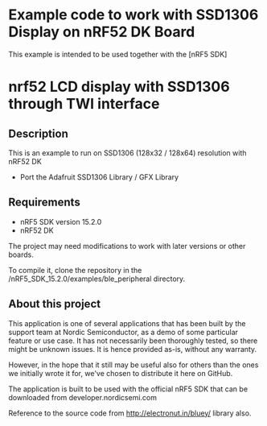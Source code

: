 # Example code to work with SSD1306 Display on nRF52 DK Board

This example is intended to be used together with the [nRF5 SDK]

nrf52 LCD display with SSD1306 through TWI interface
====================================================

Description
-----------
This is an example to run on SSD1306 (128x32 / 128x64) resolution with nRF52 DK

- Port the Adafruit SSD1306 Library / GFX Library

Requirements
------------
- nRF5 SDK version 15.2.0
- nRF52 DK

The project may need modifications to work with later versions or other boards. 

To compile it, clone the repository in the /nRF5_SDK_15.2.0/examples/ble_peripheral directory.

About this project
------------------
This application is one of several applications that has been built by the support team at Nordic Semiconductor, as a demo of some particular feature or use case. It has not necessarily been thoroughly tested, so there might be unknown issues. It is hence provided as-is, without any warranty. 

However, in the hope that it still may be useful also for others than the ones we initially wrote it for, we've chosen to distribute it here on GitHub. 

The application is built to be used with the official nRF5 SDK that can be downloaded from developer.nordicsemi.com

Reference to the source code from http://electronut.in/bluey/ library also.
